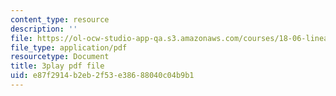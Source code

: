 ```yaml
---
content_type: resource
description: ''
file: https://ol-ocw-studio-app-qa.s3.amazonaws.com/courses/18-06-linear-algebra-spring-2010/e87f2914b2eb2f53e38688040c04b9b1_0MtwqhIwdrI.pdf
file_type: application/pdf
resourcetype: Document
title: 3play pdf file
uid: e87f2914-b2eb-2f53-e386-88040c04b9b1
---
```


